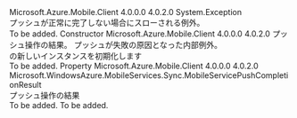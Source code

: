 <Type Name="MobileServicePushFailedException" FullName="Microsoft.WindowsAzure.MobileServices.Sync.MobileServicePushFailedException">
  <TypeSignature Language="C#" Value="public class MobileServicePushFailedException : Exception" />
  <TypeSignature Language="ILAsm" Value=".class public auto ansi beforefieldinit MobileServicePushFailedException extends System.Exception" />
  <TypeSignature Language="DocId" Value="T:Microsoft.WindowsAzure.MobileServices.Sync.MobileServicePushFailedException" />
  <TypeSignature Language="VB.NET" Value="Public Class MobileServicePushFailedException&#xA;Inherits Exception" />
  <TypeSignature Language="F#" Value="type MobileServicePushFailedException = class&#xA;    inherit Exception" />
  <AssemblyInfo>
    <AssemblyName>Microsoft.Azure.Mobile.Client</AssemblyName>
    <AssemblyVersion>4.0.0.0</AssemblyVersion>
    <AssemblyVersion>4.0.2.0</AssemblyVersion>
  </AssemblyInfo>
  <Base>
    <BaseTypeName>System.Exception</BaseTypeName>
  </Base>
  <Interfaces />
  <Docs>
    <summary>
            プッシュが正常に完了しない場合にスローされる例外。
            </summary>
    <remarks>To be added.</remarks>
  </Docs>
  <Members>
    <Member MemberName=".ctor">
      <MemberSignature Language="C#" Value="public MobileServicePushFailedException (Microsoft.WindowsAzure.MobileServices.Sync.MobileServicePushCompletionResult pushResult, Exception innerException);" />
      <MemberSignature Language="ILAsm" Value=".method public hidebysig specialname rtspecialname instance void .ctor(class Microsoft.WindowsAzure.MobileServices.Sync.MobileServicePushCompletionResult pushResult, class System.Exception innerException) cil managed" />
      <MemberSignature Language="DocId" Value="M:Microsoft.WindowsAzure.MobileServices.Sync.MobileServicePushFailedException.#ctor(Microsoft.WindowsAzure.MobileServices.Sync.MobileServicePushCompletionResult,System.Exception)" />
      <MemberSignature Language="VB.NET" Value="Public Sub New (pushResult As MobileServicePushCompletionResult, innerException As Exception)" />
      <MemberSignature Language="F#" Value="new Microsoft.WindowsAzure.MobileServices.Sync.MobileServicePushFailedException : Microsoft.WindowsAzure.MobileServices.Sync.MobileServicePushCompletionResult * Exception -&gt; Microsoft.WindowsAzure.MobileServices.Sync.MobileServicePushFailedException" Usage="new Microsoft.WindowsAzure.MobileServices.Sync.MobileServicePushFailedException (pushResult, innerException)" />
      <MemberType>Constructor</MemberType>
      <AssemblyInfo>
        <AssemblyName>Microsoft.Azure.Mobile.Client</AssemblyName>
        <AssemblyVersion>4.0.0.0</AssemblyVersion>
        <AssemblyVersion>4.0.2.0</AssemblyVersion>
      </AssemblyInfo>
      <Parameters>
        <Parameter Name="pushResult" Type="Microsoft.WindowsAzure.MobileServices.Sync.MobileServicePushCompletionResult" />
        <Parameter Name="innerException" Type="System.Exception" />
      </Parameters>
      <Docs>
        <param name="pushResult">プッシュ操作の結果。</param>
        <param name="innerException">プッシュが失敗の原因となった内部例外。</param>
        <summary>
            <see cref="T:Microsoft.WindowsAzure.MobileServices.Sync.MobileServicePushFailedException" /> の新しいインスタンスを初期化します</summary>
        <remarks>To be added.</remarks>
      </Docs>
    </Member>
    <Member MemberName="PushResult">
      <MemberSignature Language="C#" Value="public Microsoft.WindowsAzure.MobileServices.Sync.MobileServicePushCompletionResult PushResult { get; }" />
      <MemberSignature Language="ILAsm" Value=".property instance class Microsoft.WindowsAzure.MobileServices.Sync.MobileServicePushCompletionResult PushResult" />
      <MemberSignature Language="DocId" Value="P:Microsoft.WindowsAzure.MobileServices.Sync.MobileServicePushFailedException.PushResult" />
      <MemberSignature Language="VB.NET" Value="Public ReadOnly Property PushResult As MobileServicePushCompletionResult" />
      <MemberSignature Language="F#" Value="member this.PushResult : Microsoft.WindowsAzure.MobileServices.Sync.MobileServicePushCompletionResult" Usage="Microsoft.WindowsAzure.MobileServices.Sync.MobileServicePushFailedException.PushResult" />
      <MemberType>Property</MemberType>
      <AssemblyInfo>
        <AssemblyName>Microsoft.Azure.Mobile.Client</AssemblyName>
        <AssemblyVersion>4.0.0.0</AssemblyVersion>
        <AssemblyVersion>4.0.2.0</AssemblyVersion>
      </AssemblyInfo>
      <ReturnValue>
        <ReturnType>Microsoft.WindowsAzure.MobileServices.Sync.MobileServicePushCompletionResult</ReturnType>
      </ReturnValue>
      <Docs>
        <summary>
            プッシュ操作の結果
            </summary>
        <value>To be added.</value>
        <remarks>To be added.</remarks>
      </Docs>
    </Member>
  </Members>
</Type>